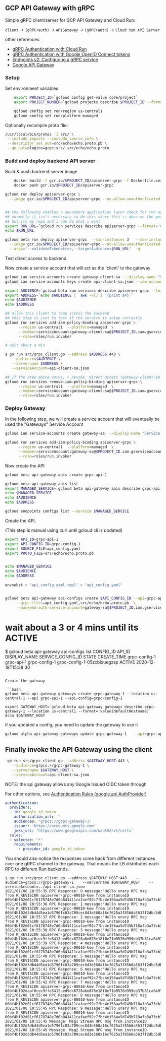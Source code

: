 
## GCP API Gateway with gRPC

Simple gRPC client/server for GCP API Gateway and Cloud Run:

`client` -> `(gRPC+auth)` -> `APIGateway` -> `(gRPC+auth)` -> `Cloud Run API Server`

other references:

- [gRPC Authentication with Cloud Run](https://github.com/salrashid123/cloud_run_grpc_auth)
- [gRPC Authentication with Google OpenID Connect tokens](https://github.com/salrashid123/grpc_google_id_tokens)
- [Endpoints v2: Configuring a gRPC service](https://cloud.google.com/endpoints/docs/grpc/grpc-service-config)
- [Google API Gateway](https://cloud.google.com/api-gateway/docs)

### Setup

Set environment variables

```bash
    export PROJECT_ID=`gcloud config get-value core/project`
    export PROJECT_NUMBER=`gcloud projects describe $PROJECT_ID --format='value(projectNumber)'`

    gcloud config set run/region us-central1
    gcloud config set run/platform managed
```

Optionally recompile proto file:

```bash
/usr/local/bin/protoc -I src/ \
 --include_imports --include_source_info \
 --descriptor_set_out=src/echo/echo.proto.pb \
 --go_out=plugins=grpc:src/ src/echo/echo.proto
```

### Build and deploy backend API server

Build & push backend server image

```bash
    docker build -t gcr.io/$PROJECT_ID/apiserver-grpc -f Dockerfile.server .
    docker push gcr.io/$PROJECT_ID/apiserver-grpc
```

```bash
gcloud run deploy apiserver-grpc \
  --image gcr.io/$PROJECT_ID/apiserver-grpc --no-allow-unauthenticated  -q


## the following enables a secondary application layer check for the authorization header and audience
## normally it isn't necessary to do this since this is done on the perimeter via GCP IAM
## but its my repo and i can do what i want
export RUN_URL=`gcloud run services describe apiserver-grpc --format='value(status.url)'`
echo $RUN_URL

gcloud beta run deploy apiserver-grpc  --min-instances 3   --max-instances 3 \
  --image gcr.io/$PROJECT_ID/apiserver-grpc --no-allow-unauthenticated \
  --args="--validateToken=true,--targetAudience=$RUN_URL"  -q  
```

Test direct access to backend.  

Now create a service account that will act as the 'client' to the gateway

```bash
gcloud iam service-accounts create gateway-client-sa  --display-name "Service Account for API-Gateway Client" 
gcloud iam service-accounts keys create api-client-sa.json --iam-account=gateway-client-sa@$PROJECT_ID.iam.gserviceaccount.com

export AUDIENCE=`gcloud beta run services describe apiserver-grpc --format="value(status.url)"`
export ADDRESS=`echo $AUDIENCE |  awk -F[/:] '{print $4}'`
echo $AUDIENCE
echo $ADDRESS

## allow this client to temp access the backend
## this step is just to test if the service is setup correctly
gcloud run services add-iam-policy-binding apiserver-grpc \
      --region us-central1  --platform=managed  \
      --member=serviceAccount:gateway-client-sa@$PROJECT_ID.iam.gserviceaccount.com \
      --role=roles/run.invoker

# wait about a min

$ go run src/grpc_client.go --address $ADDRESS:443 \
   --audience=$AUDIENCE \
   --servername $ADDRESS \
   --serviceAccount=api-client-sa.json

## if the step above works, +_revoke_ direct access (gateway-client-sa will eventually contact the gateway only)
gcloud run services remove-iam-policy-binding apiserver-grpc \
      --region us-central1  --platform=managed  \
      --member=serviceAccount:gateway-client-sa@$PROJECT_ID.iam.gserviceaccount.com \
      --role=roles/run.invoker
```

### Deploy Gateway

In the following step, we will create a service account that will eventually be used the "Gateways" Service Account

```bash
gcloud iam service-accounts create gateway-sa  --display-name "Service Account for API-Gateway" 

gcloud run services add-iam-policy-binding apiserver-grpc \
      --region us-central1  --platform=managed  \
      --member=serviceAccount:gateway-sa@$PROJECT_ID.iam.gserviceaccount.com \
      --role=roles/run.invoker
```

Now create the API 

```bash
gcloud beta api-gateway apis create grpc-api-1

gcloud beta api-gateway apis list
export MANAGED_SERVICE=`gcloud beta api-gateway apis describe grpc-api-1 --format="value(managedService)"`
echo $MANAGED_SERVICE
echo $AUDIENCE
echo $ADDRESS

gcloud endpoints configs list --service $MANAGED_SERVICE
```

Create the API.  

(This step is manual using curl until gcloud cli is updated)

```bash
export API_ID=grpc-api-1
export API_CONFIG_ID=grpc-config-1
export SOURCE_FILE=api_config.yaml
export PROTO_FILE=src/echo/echo.proto.pb


echo $MANAGED_SERVICE
echo $AUDIENCE
echo $ADDRESS
 
envsubst < "api_config.yaml.tmpl" > "api_config.yaml"


gcloud beta api-gateway api-configs create $API_CONFIG_ID --api=grpc-api-1 \
     --grpc-files=api_config.yaml,src/echo/echo.proto.pb  \
     --backend-auth-service-account=gateway-sa@$PROJECT_ID.iam.gserviceaccount.com 

```
# wait about a 3 or 4 mins until its ACTIVE
$  gcloud beta api-gateway api-configs list
CONFIG_ID      API_ID      DISPLAY_NAME   SERVICE_CONFIG_ID            STATE   CREATE_TIME
grpc-config-1  grpc-api-1  grpc-config-1  grpc-config-1-05zcbixuegzsp  ACTIVE  2020-12-18T15:38:30
```

Create the gateway

```bash
gcloud beta api-gateway gateways create grpc-gateway-1 --location us-central-1 --api grpc-api-1 --api-config=grpc-config-1

export GATEWAY_HOST=`gcloud beta api-gateway gateways describe grpc-gateway-1 --location us-central1 --format='value(defaultHostname)'`
echo $GATEWAY_HOST
```

if you updated a config, you need to update the gateway to use it

```bash
gcloud alpha api-gateway gateways update grpc-gateway-1   --api=grpc-api-1 --api-config=grpc-config-2 --location=us-central1
```

## Finally invoke the API Gateway using the client

```bash
 go run src/grpc_client.go --address $GATEWAY_HOST:443 \
   --audience=grpcs://grpc-gateway-1 \
   --servername $GATEWAY_HOST \
   --serviceAccount=api-client-sa.json     
```

NOTE: the api gateway allows any Google Issued OIDC token through

For other options, see [Authentication Rules (google.api.AuthProvider)](https://cloud.google.com/endpoints/docs/grpc-service-config/reference/rpc/google.api#authprovider)

```yaml
authentication:
  providers:
  - id: google_id_token
    authorization_url: ''
    audiences: 'grpcs://grpc-gateway-1'
    issuer: 'https://accounts.google.com'
    jwks_uri: 'https://www.googleapis.com/oauth2/v1/certs'
  rules:
  - selector: "*"
    requirements:
      - provider_id: google_id_token
```


You should also notice the responses come back from different instances over one gRPC channel to the gateway.
That means the LB distributes each RPC to different Run backends.

```log
$ go run src/grpc_client.go --address $GATEWAY_HOST:443    --audience=grpcs://grpc-gateway-1    --servername $GATEWAY_HOST    --serviceAccount=../api-client-sa.json
2021/01/08 10:55:35 RPC Response: 0 message:"Hello unary RPC msg   from K_REVISION apiserver-grpc-00010-kow from instanceID 00bf4bf02d01cf6178748e7d6b841411cafaef92c7fbc4e156aa5d745b718afb3a73cb3bfbacc8f6a7a2a35af203456aca9caafa38f125727c6bb23d"
2021/01/08 10:55:36 RPC Response: 1 message:"Hello unary RPC msg   from K_REVISION apiserver-grpc-00010-kow from instanceID 00bf4bf02d3db44d5ea1d5796fc83a709cec8d3e560a16cf625a3f85b6a563ff2dbc5dbe7454157f18b63a4164fb6d2fe059fad36148cd446c8f53c951"
2021/01/08 10:55:37 RPC Response: 2 message:"Hello unary RPC msg   from K_REVISION apiserver-grpc-00010-kow from instanceID 00bf4bf02d01cf6178748e7d6b841411cafaef92c7fbc4e156aa5d745b718afb3a73cb3bfbacc8f6a7a2a35af203456aca9caafa38f125727c6bb23d"
2021/01/08 10:55:38 RPC Response: 3 message:"Hello unary RPC msg   from K_REVISION apiserver-grpc-00010-kow from instanceID 00bf4bf02daaf8cec9ffe8412aed9dc8728a6e878e18f0e71b9576d959eb37b81ca0497a024602c3c6debf03d5b64ebc8210237a5fae57cf2192"
2021/01/08 10:55:39 RPC Response: 4 message:"Hello unary RPC msg   from K_REVISION apiserver-grpc-00010-kow from instanceID 00bf4bf02d01cf6178748e7d6b841411cafaef92c7fbc4e156aa5d745b718afb3a73cb3bfbacc8f6a7a2a35af203456aca9caafa38f125727c6bb23d"
2021/01/08 10:55:40 RPC Response: 5 message:"Hello unary RPC msg   from K_REVISION apiserver-grpc-00010-kow from instanceID 00bf4bf02d3db44d5ea1d5796fc83a709cec8d3e560a16cf625a3f85b6a563ff2dbc5dbe7454157f18b63a4164fb6d2fe059fad36148cd446c8f53c951"
2021/01/08 10:55:41 RPC Response: 6 message:"Hello unary RPC msg   from K_REVISION apiserver-grpc-00010-kow from instanceID 00bf4bf02d01cf6178748e7d6b841411cafaef92c7fbc4e156aa5d745b718afb3a73cb3bfbacc8f6a7a2a35af203456aca9caafa38f125727c6bb23d"
2021/01/08 10:55:42 RPC Response: 7 message:"Hello unary RPC msg   from K_REVISION apiserver-grpc-00010-kow from instanceID 00bf4bf02daaf8cec9ffe8412aed9dc8728a6e878e18f0e71b9576d959eb37b81ca0497a024602c3c6debf03d5b64ebc8210237a5fae57cf2192"
2021/01/08 10:55:44 RPC Response: 8 message:"Hello unary RPC msg   from K_REVISION apiserver-grpc-00010-kow from instanceID 00bf4bf02d01cf6178748e7d6b841411cafaef92c7fbc4e156aa5d745b718afb3a73cb3bfbacc8f6a7a2a35af203456aca9caafa38f125727c6bb23d"
2021/01/08 10:55:45 RPC Response: 9 message:"Hello unary RPC msg   from K_REVISION apiserver-grpc-00010-kow from instanceID 00bf4bf02d01cf6178748e7d6b841411cafaef92c7fbc4e156aa5d745b718afb3a73cb3bfbacc8f6a7a2a35af203456aca9caafa38f125727c6bb23d"
2021/01/08 10:55:45 Message: Msg1 Stream RPC msg from instanceID 00bf4bf02d3db44d5ea1d5796fc83a709cec8d3e560a16cf625a3f85b6a563ff2dbc5dbe7454157f18b63a4164fb6d2fe059fad36148cd446c8f53c951
2021/01/08 10:55:45 Message: Msg2 Stream RPC msg from instanceID 00bf4bf02d3db44d5ea1d5796fc83a709cec8d3e560a16cf625a3f85b6a563ff2dbc5dbe7454157f18b63a4164fb6d2fe059fad36148cd446c8f53c951
```